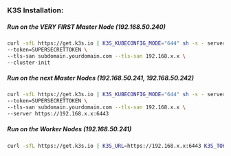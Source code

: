 ### K3S Installation:

##### Run on the VERY FIRST Master Node (192.168.50.240)
```bash
curl -sfL https://get.k3s.io | K3S_KUBECONFIG_MODE="644" sh -s - server \
--token=SUPERSECRETTOKEN \
--tls-san subdomain.yourdomain.com --tls-san 192.168.x.x \
--cluster-init
```

##### Run on the next Master Nodes (192.168.50.241, 192.168.50.242)
```bash
curl -sfL https://get.k3s.io | K3S_KUBECONFIG_MODE="644" sh -s - server \
--token=SUPERSECRETTOKEN \
--tls-san subdomain.yourdomain.com --tls-san 192.168.x.x \
--server https://192.168.x.x:6443
```

##### Run on the Worker Nodes (192.168.50.241)
```bash
curl -sfL https://get.k3s.io | K3S_URL=https://192.168.x.x:6443 K3S_TOKEN=SUPERSECRETTOKEN sh -
```

